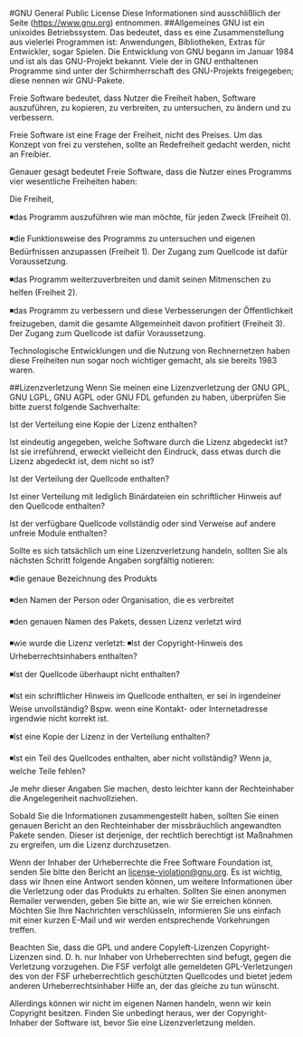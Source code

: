 #GNU General Public License
Diese Informationen sind ausschlißlich der Seite (https://www.gnu.org) entnommen.
##Allgemeines
GNU ist ein unixoides Betriebssystem. Das bedeutet, dass es eine Zusammenstellung aus vielerlei Programmen ist: Anwendungen, Bibliotheken, Extras für Entwickler, sogar Spielen. Die Entwicklung von GNU begann im Januar 1984 und ist als das GNU-Projekt bekannt. Viele der in GNU enthaltenen Programme sind unter der Schirmherrschaft des GNU-Projekts freigegeben; diese nennen wir GNU-Pakete.

Freie Software bedeutet, dass Nutzer die Freiheit haben, Software auszuführen, zu kopieren, zu verbreiten, zu untersuchen, zu ändern und zu verbessern.

Freie Software ist eine Frage der Freiheit, nicht des Preises. Um das Konzept von frei zu verstehen, sollte an Redefreiheit gedacht werden, nicht an Freibier.

Genauer gesagt bedeutet Freie Software, dass die Nutzer eines Programms vier wesentliche Freiheiten haben:

Die Freiheit,

◾das Programm auszuführen wie man möchte, für jeden Zweck (Freiheit 0).

◾die Funktionsweise des Programms zu untersuchen und eigenen Bedürfnissen anzupassen (Freiheit 1). Der Zugang zum Quellcode ist dafür Voraussetzung.

◾das Programm weiterzuverbreiten und damit seinen Mitmenschen zu helfen (Freiheit 2).

◾das Programm zu verbessern und diese Verbesserungen der Öffentlichkeit freizugeben, damit die gesamte Allgemeinheit davon profitiert (Freiheit 3). Der Zugang zum Quellcode ist dafür Voraussetzung.


Technologische Entwicklungen und die Nutzung von Rechnernetzen haben diese Freiheiten nun sogar noch wichtiger gemacht, als sie bereits 1983 waren.

##Lizenzverletzung
Wenn Sie meinen eine Lizenzverletzung der GNU GPL, GNU LGPL, GNU AGPL oder GNU FDL gefunden zu haben,
überprüfen Sie bitte zuerst folgende Sachverhalte:

Ist der Verteilung eine Kopie der Lizenz enthalten?

Ist eindeutig angegeben, welche Software durch die Lizenz abgedeckt ist? Ist sie irreführend, erweckt vielleicht den Eindruck, dass etwas durch die Lizenz abgedeckt ist, dem nicht so ist?

Ist der Verteilung der Quellcode enthalten?

Ist einer Verteilung mit lediglich Binärdateien ein schriftlicher Hinweis auf den Quellcode enthalten?

Ist der verfügbare Quellcode vollständig oder sind Verweise auf andere unfreie Module enthalten?

Sollte es sich tatsächlich um eine Lizenzverletzung handeln, sollten Sie als nächsten Schritt folgende Angaben sorgfältig notieren:

◾die genaue Bezeichnung des Produkts

◾den Namen der Person oder Organisation, die es verbreitet

◾den genauen Namen des Pakets, dessen Lizenz verletzt wird

◾wie wurde die Lizenz verletzt: ◾Ist der Copyright-Hinweis des Urheberrechtsinhabers enthalten?

◾Ist der Quellcode überhaupt nicht enthalten?

◾Ist ein schriftlicher Hinweis im Quellcode enthalten, er sei in irgendeiner Weise unvollständig? Bspw. wenn eine Kontakt- oder Internetadresse irgendwie nicht korrekt ist.

◾Ist eine Kopie der Lizenz in der Verteilung enthalten?

◾Ist ein Teil des Quellcodes enthalten, aber nicht vollständig? Wenn ja, welche Teile fehlen?


Je mehr dieser Angaben Sie machen, desto leichter kann der Rechteinhaber die Angelegenheit nachvollziehen.

Sobald Sie die Informationen zusammengestellt haben, sollten Sie einen genauen Bericht an den Rechteinhaber der missbräuchlich angewandten Pakete senden. Dieser ist derjenige, der rechtlich berechtigt ist Maßnahmen zu ergreifen, um die Lizenz durchzusetzen.

Wenn der Inhaber der Urheberrechte die Free Software Foundation ist, senden Sie bitte den Bericht an <license-violation@gnu.org>. Es ist wichtig, dass wir Ihnen eine Antwort senden können, um weitere Informationen über die Verletzung oder das Produkts zu erhalten. Sollten Sie einen anonymen Remailer verwenden, geben Sie bitte an, wie wir Sie erreichen können. Möchten Sie Ihre Nachrichten verschlüsseln, informieren Sie uns einfach mit einer kurzen E-Mail und wir werden entsprechende Vorkehrungen treffen.

Beachten Sie, dass die GPL und andere Copyleft-Lizenzen Copyright-Lizenzen sind. D. h. nur Inhaber von Urheberrechten sind befugt, gegen die Verletzung vorzugehen. Die FSF verfolgt alle gemeldeten GPL-Verletzungen des von der FSF urheberrechtlich geschützten Quellcodes und bietet jedem anderen Urheberrechtsinhaber Hilfe an, der das gleiche zu tun wünscht.

Allerdings können wir nicht im eigenen Namen handeln, wenn wir kein Copyright besitzen. Finden Sie unbedingt heraus, wer der Copyright-Inhaber der Software ist, bevor Sie eine Lizenzverletzung melden.

